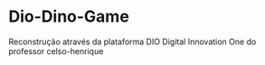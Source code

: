 # Dio-Dino-Game
Reconstrução através da plataforma DIO Digital Innovation One do professor celso-henrique
